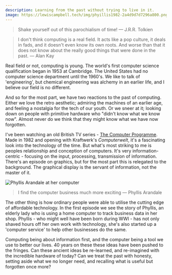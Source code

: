 ```yaml
---
description: Learning from the past without trying to live in it.
image: https://lewiscampbell.tech/img/phyillis1982-2a4d9d7d7296a800.png
---
```


> Shake yourself out of this parochialism of time!
— J.R.R. Tolkien

> I don't think computing is a real field. It acts like a pop culture, it deals in fads, and it doesn't even know its own roots. And worse than that it does not know about the really good things that were done in the past.
— Alan Kay


Real field or not, computing is young. The world's first computer science qualification began in 1953 at Cambridge. The United States had no computer science department until the 1960's. We like to talk of 'engineering', but chemical engineering was alchemy in an earlier life, and I believe our field is no different.

And so for the most part, we have two reactions to the past of computing. Either we love the retro aesthetic; admiring the machines of an earlier age, and feeling a nostalgia for the tech of our youth. Or we sneer at it; looking down on people with primitive hardware who "didn't know what we know now". Almost never do we think that they might know what we have now forgotten.

I've been watching an old British TV series - [The Computer Programme](https://www.youtube.com/watch?v=5dIcOXx3Exc&list=PLOtimvwAoYtnCtLiLspq_Gnng1XusYwPU). Made in 1982 and opening with Kraftwerk's *Computerwelt*, it's a fascinating look into the technology of the time. But what's most striking to me is peoples relationship and conception of computers. It's very information-centric - focusing on the input, processing, transmission of information. There's an episode on graphics, but for the most part this is relegated to the background. The graphical display is the servant of information, not the master of it.

![Phyllis Arandale at her computer](/img/phyillis1982-2a4d9d7d7296a800.png)

> I find the computer business much more exciting 
— Phyllis Arandale 

The other thing is how ordinary people were able to utilise the cutting edge of affordable technology. In the first episode we see the story of Phyllis, an elderly lady who is using a home computer to track business data in her shop. Phyllis - who might well have been born during WWI - has not only shaved hours off her own work with technology, she's also started up a 'computer service' to help other businesses do the same.

Computing being about information first, and the computer being a tool we use to better our lives. 40 years on these these ideas have been pushed to the fringes. Can these ancient ideas be re-learned, and re-imagined with the incredible hardware of today? Can we treat the past with honesty, setting aside what we no longer need, and recalling what is useful but forgotten once more?
